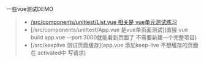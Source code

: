 一些vue测试DEMO

> * [/src/components/unittest/List.vue 相关是 vue单元测试练习]()
> * [/src/components/unittest/App.vue 是vue单页面测试](直接 vue build app.vue --port 3000就能看到页面了 不需要新建一个完整项目)
> * [/src/keeplive 测试页面缓存](app.vue 添加keep-live 不想缓存的页面 在 activated中 写请求)